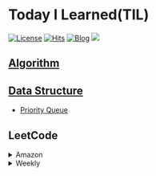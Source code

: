 # Today I Learned(TIL)
[![License](https://img.shields.io/github/license/mashape/apistatus.svg)](./LICENSE)  [![Hits](https://hits.seeyoufarm.com/api/count/incr/badge.svg?url=https://github.com/gunhoo&icon=github.svg)](https://github.com/gunhoo)
[![Blog](https://img.shields.io/badge/Blog-gunhoo.github.io-green.svg)](https://gunhoo.github.io/)
<a href="mailto:gunhoo2016@gmail.com"><img src="https://img.shields.io/badge/Gmail-EA4335?style=flat&logo=Gmail&logoColor=white&link=mailto:gunhoo2016@gmail.com"/>

## Algorithm

## Data Structure
- <a href="./DataStructure/Priority Queue.md">Priority Queue</a>

## LeetCode

<details>
<summary>Amazon</summary>
<ul>
    <li> <a href="./LeetCode/[Array, DP] 0121-best-time-to-buy-and-sell-stock.md">121. Best Time to Buy and Sell Stock</a> </li>
</ul>
</details>

<details>
<summary>Weekly</summary>
<ul>
    <li> <a href="./LeetCode/[Array, Sorting] 1464-maximum-product-of-two-elements-in-an-array.md">1464. Maximum Product of Two Elements in an Array
    </a></li>
</ul>
</details>
